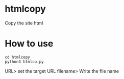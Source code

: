 # htmlcopy
Copy the site html

# How to use
```git clone https://github.com/1ibr4/htmlcopy
cd htmlcopy
python3 htmlco.py
```
URL>  set the target URL
filename> Write the file name
